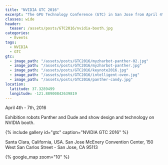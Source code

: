 ```yaml
---
title: "NVIDIA GTC 2016"
excerpt: "The GPU Technology Conference (GTC) in San Jose from April 4th to 7th, 2016."
classes: wide
header:
  teaser: /assets/posts/GTC2016/nvidia-booth.jpg
categories:
  - Events
tags:
  - NVIDIA
  - GTC
gtc:
  - image_path: "/assets/posts/GTC2016/myzharbot-panther-02.jpg"
  - image_path: "/assets/posts/GTC2016/myzharbot-panther.jpg"
  - image_path: "/assets/posts/GTC2016/keynote2016.jpg"
  - image_path: "/assets/posts/GTC2016/intelligent-oven.jpg"
  - image_path: "/assets/posts/GTC2016/panther-candy.jpg"
location:
  latitude: 37.3289499
  longitude: -121.88900842639819
---
```


April 4th - 7th, 2016

Exhibition robots Panther and Dude and show design and technology on NVIDIA booth.

{% include gallery id="gtc" caption="NVIDIA GTC 2016" %}

Santa Clara, California, USA. San Jose McEnery Convention Center, 150 West San Carlos Street - San Jose, CA 95113

{% google_map zoom="10" %}